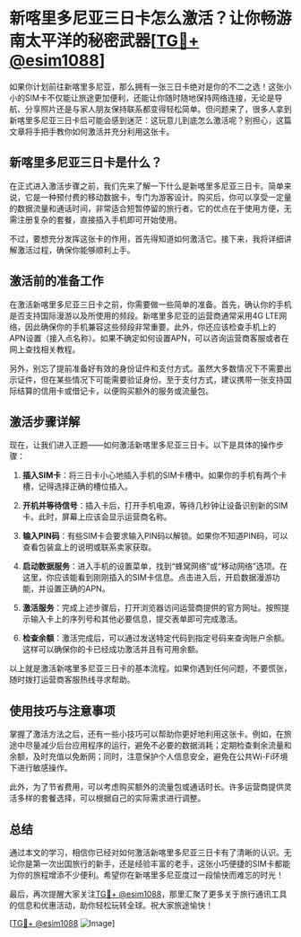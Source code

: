 # 新喀里多尼亚三日卡怎么激活？让你畅游南太平洋的秘密武器[[TG💪+ @esim1088](https://t.me/s/esim1088)]

如果你计划前往新喀里多尼亚，那么拥有一张三日卡绝对是你的不二之选！这张小小的SIM卡不仅能让旅途更加便利，还能让你随时随地保持网络连接，无论是导航、分享照片还是与家人朋友保持联系都变得轻松简单。但问题来了，很多人拿到新喀里多尼亚三日卡后可能会感到迷茫：这玩意儿到底怎么激活呢？别担心，这篇文章将手把手教你如何激活并充分利用这张卡。

## 新喀里多尼亚三日卡是什么？

在正式进入激活步骤之前，我们先来了解一下什么是新喀里多尼亚三日卡。简单来说，它是一种预付费的移动数据卡，专门为游客设计。购买后，你可以享受一定量的数据流量和通话时间，非常适合短暂停留的旅行者。它的优点在于使用方便，无需注册复杂的套餐，直接插入手机即可开始使用。

不过，要想充分发挥这张卡的作用，首先得知道如何激活它。接下来，我将详细讲解激活过程，确保你能够顺利上手。

## 激活前的准备工作

在激活新喀里多尼亚三日卡之前，你需要做一些简单的准备。首先，确认你的手机是否支持国际漫游以及所使用的频段。新喀里多尼亚的运营商通常采用4G LTE网络，因此确保你的手机兼容这些频段非常重要。此外，你还应该检查手机上的APN设置（接入点名称）。如果不确定如何设置APN，可以咨询运营商客服或者在网上查找相关教程。

另外，别忘了提前准备好有效的身份证件和支付方式。虽然大多数情况下不需要出示证件，但在某些情况下可能需要验证身份。至于支付方式，建议携带一张支持国际结算的信用卡或借记卡，以便购买额外的服务或流量包。

## 激活步骤详解

现在，让我们进入正题——如何激活新喀里多尼亚三日卡。以下是具体的操作步骤：

1. **插入SIM卡**：将三日卡小心地插入手机的SIM卡槽中。如果你的手机有两个卡槽，记得选择正确的槽位插入。

2. **开机并等待信号**：插入卡后，打开手机电源，等待几秒钟让设备识别新的SIM卡。此时，屏幕上应该会显示运营商名称。

3. **输入PIN码**：有些SIM卡会要求输入PIN码以解锁。如果你不知道PIN码，可以查看包装盒上的说明或联系卖家获取。

4. **启动数据服务**：进入手机的设置菜单，找到“蜂窝网络”或“移动网络”选项。在这里，你应该能看到刚刚插入的SIM卡信息。点击进入后，开启数据漫游功能，并设置正确的APN。

5. **激活服务**：完成上述步骤后，打开浏览器访问运营商提供的官方网址。按照提示输入卡上的序列号和其他必要信息，提交表单即可完成激活。

6. **检查余额**：激活完成后，可以通过发送特定代码到指定号码来查询账户余额。这样可以确保你的卡已经成功激活并且有可用余额。

以上就是激活新喀里多尼亚三日卡的基本流程。如果你遇到任何问题，不要慌张，随时拨打运营商客服热线寻求帮助。

## 使用技巧与注意事项

掌握了激活方法之后，还有一些小技巧可以帮助你更好地利用这张卡。例如，在旅途中尽量减少后台应用程序的运行，避免不必要的数据消耗；定期检查剩余流量和余额，及时充值以免断网；同时，注意保护个人信息安全，避免在公共Wi-Fi环境下进行敏感操作。

此外，为了节省费用，可以考虑购买额外的流量包或通话时长。许多运营商提供灵活多样的套餐选择，可以根据自己的实际需求进行调整。

## 总结

通过本文的学习，相信你已经对如何激活新喀里多尼亚三日卡有了清晰的认识。无论你是第一次出国旅行的新手，还是经验丰富的老手，这张小巧便捷的SIM卡都能为你的旅程增添不少便利。希望你在新喀里多尼亚度过一段愉快而难忘的时光！

最后，再次提醒大家关注[TG💪+ @esim1088](https://t.me/s/esim1088)，那里汇聚了更多关于旅行通讯工具的信息和优惠活动，助你轻松玩转全球。祝大家旅途愉快！

[[TG💪+ @esim1088](https://t.me/s/esim1088) ![Image](https://i.postimg.cc/4NQfJmqS/Snipaste-2025-05-13-00-14-12.png)]